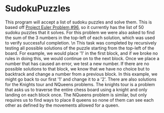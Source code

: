 # SudokuPuzzles
This program will accept a list of sudoku puzzles and solve them. This is based off [Project Euler Problem #96](https://projecteuler.net/problem=96), so it currently has the list of 50 sudoku puzzles that it solves. For this problem we were also asked to find the sum of the 3 numbers in the top-left of each solution, which was used to verify successful completion. \n
This task was completed by recursively testing all possible solutions of the puzzle starting from the top-left of the board. For example, we would place '1' in the first block, and if we broke no rules in doing this, we would continue on to the next block. Once we place a number that has caused an error, we test a new number. If there are no possible solutions to that block, we know that we have no choice but to backtrack and change a number from a previous block. In this example, we might go back to our first '1' and change it to a '2'. 
There are also solutions for the Knights tour and NQueens problems. The knights tour is a problem that asks us to traverse the entire chess board using a knight and only landing on each block once. The NQueens problem is similar, but only requires us to find ways to place 8 queens so none of them can see each other as defined by the movements allowed for a queen. 
